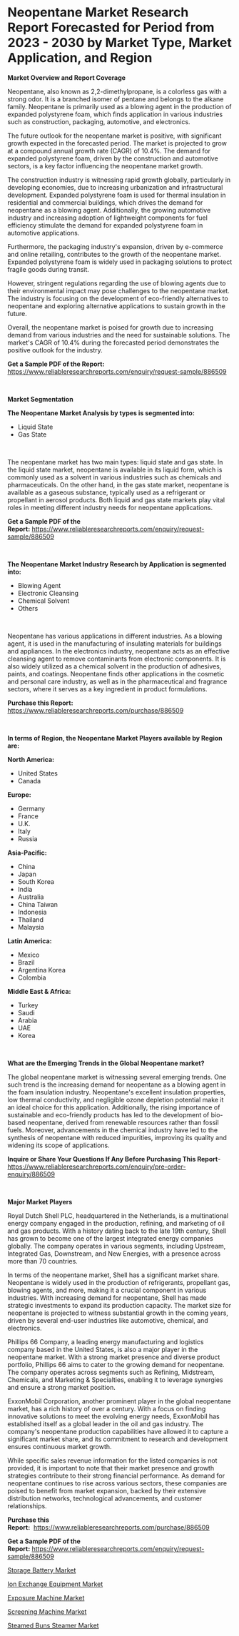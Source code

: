<p><h1>Neopentane Market Research Report Forecasted for Period from 2023 -  2030 by Market Type, Market Application, and Region</h1></p><p><strong>Market Overview and Report Coverage</strong></p>
<p><p>Neopentane, also known as 2,2-dimethylpropane, is a colorless gas with a strong odor. It is a branched isomer of pentane and belongs to the alkane family. Neopentane is primarily used as a blowing agent in the production of expanded polystyrene foam, which finds application in various industries such as construction, packaging, automotive, and electronics.</p><p>The future outlook for the neopentane market is positive, with significant growth expected in the forecasted period. The market is projected to grow at a compound annual growth rate (CAGR) of 10.4%. The demand for expanded polystyrene foam, driven by the construction and automotive sectors, is a key factor influencing the neopentane market growth.</p><p>The construction industry is witnessing rapid growth globally, particularly in developing economies, due to increasing urbanization and infrastructural development. Expanded polystyrene foam is used for thermal insulation in residential and commercial buildings, which drives the demand for neopentane as a blowing agent. Additionally, the growing automotive industry and increasing adoption of lightweight components for fuel efficiency stimulate the demand for expanded polystyrene foam in automotive applications.</p><p>Furthermore, the packaging industry's expansion, driven by e-commerce and online retailing, contributes to the growth of the neopentane market. Expanded polystyrene foam is widely used in packaging solutions to protect fragile goods during transit.</p><p>However, stringent regulations regarding the use of blowing agents due to their environmental impact may pose challenges to the neopentane market. The industry is focusing on the development of eco-friendly alternatives to neopentane and exploring alternative applications to sustain growth in the future.</p><p>Overall, the neopentane market is poised for growth due to increasing demand from various industries and the need for sustainable solutions. The market's CAGR of 10.4% during the forecasted period demonstrates the positive outlook for the industry.</p></p>
<p><strong>Get a Sample PDF of the Report:</strong> <a href="https://www.reliableresearchreports.com/enquiry/request-sample/886509">https://www.reliableresearchreports.com/enquiry/request-sample/886509</a></p>
<p>&nbsp;</p>
<p><strong>Market Segmentation</strong></p>
<p><strong>The Neopentane Market Analysis by types is segmented into:</strong></p>
<p><ul><li>Liquid State</li><li>Gas State</li></ul></p>
<p>&nbsp;</p>
<p><p>The neopentane market has two main types: liquid state and gas state. In the liquid state market, neopentane is available in its liquid form, which is commonly used as a solvent in various industries such as chemicals and pharmaceuticals. On the other hand, in the gas state market, neopentane is available as a gaseous substance, typically used as a refrigerant or propellant in aerosol products. Both liquid and gas state markets play vital roles in meeting different industry needs for neopentane applications.</p></p>
<p><strong>Get a Sample PDF of the Report:</strong>&nbsp;<a href="https://www.reliableresearchreports.com/enquiry/request-sample/886509">https://www.reliableresearchreports.com/enquiry/request-sample/886509</a></p>
<p>&nbsp;</p>
<p><strong>The Neopentane Market Industry Research by Application is segmented into:</strong></p>
<p><ul><li>Blowing Agent</li><li>Electronic Cleansing</li><li>Chemical Solvent</li><li>Others</li></ul></p>
<p>&nbsp;</p>
<p><p>Neopentane has various applications in different industries. As a blowing agent, it is used in the manufacturing of insulating materials for buildings and appliances. In the electronics industry, neopentane acts as an effective cleansing agent to remove contaminants from electronic components. It is also widely utilized as a chemical solvent in the production of adhesives, paints, and coatings. Neopentane finds other applications in the cosmetic and personal care industry, as well as in the pharmaceutical and fragrance sectors, where it serves as a key ingredient in product formulations.</p></p>
<p><strong>Purchase this Report:</strong>&nbsp; <a href="https://www.reliableresearchreports.com/purchase/886509">https://www.reliableresearchreports.com/purchase/886509</a></p>
<p>&nbsp;</p>
<p><strong>In terms of Region, the Neopentane Market Players available by Region are:</strong></p>
<p>
    <p> <strong> North America: </strong>
        <ul>
            <li>United States</li>
            <li>Canada</li>
        </ul>
        </p> 
    <p> <strong> Europe: </strong>
        <ul>
            <li>Germany</li>
            <li>France</li>
            <li>U.K.</li>
            <li>Italy</li>
            <li>Russia</li>
        </ul>
        </p> 
    <p> <strong> Asia-Pacific: </strong>
        <ul>
            <li>China</li>
            <li>Japan</li>
            <li>South Korea</li>
            <li>India</li>
            <li>Australia</li>
            <li>China Taiwan</li>
            <li>Indonesia</li>
            <li>Thailand</li>
            <li>Malaysia</li>
        </ul>
        </p> 
    <p> <strong> Latin America: </strong>
        <ul>
            <li>Mexico</li>
            <li>Brazil</li>
            <li>Argentina Korea</li>
            <li>Colombia</li>
        </ul>
        </p> 
    <p> <strong> Middle East & Africa: </strong>
        <ul>
            <li>Turkey</li>
            <li>Saudi</li>
            <li>Arabia</li>
            <li>UAE</li>
            <li>Korea</li>
        </ul>
    </p>
    </p>
<p>&nbsp;</p>
<p><strong>What are the Emerging Trends in the Global Neopentane market?</strong></p>
<p><p>The global neopentane market is witnessing several emerging trends. One such trend is the increasing demand for neopentane as a blowing agent in the foam insulation industry. Neopentane's excellent insulation properties, low thermal conductivity, and negligible ozone depletion potential make it an ideal choice for this application. Additionally, the rising importance of sustainable and eco-friendly products has led to the development of bio-based neopentane, derived from renewable resources rather than fossil fuels. Moreover, advancements in the chemical industry have led to the synthesis of neopentane with reduced impurities, improving its quality and widening its scope of applications.</p></p>
<p><strong>Inquire or Share Your Questions If Any Before Purchasing This Report</strong>- <a href="https://www.reliableresearchreports.com/enquiry/pre-order-enquiry/886509">https://www.reliableresearchreports.com/enquiry/pre-order-enquiry/886509</a></p>
<p>&nbsp;</p>
<p><strong>Major Market Players</strong></p>
<p><p>Royal Dutch Shell PLC, headquartered in the Netherlands, is a multinational energy company engaged in the production, refining, and marketing of oil and gas products. With a history dating back to the late 19th century, Shell has grown to become one of the largest integrated energy companies globally. The company operates in various segments, including Upstream, Integrated Gas, Downstream, and New Energies, with a presence across more than 70 countries.</p><p>In terms of the neopentane market, Shell has a significant market share. Neopentane is widely used in the production of refrigerants, propellant gas, blowing agents, and more, making it a crucial component in various industries. With increasing demand for neopentane, Shell has made strategic investments to expand its production capacity. The market size for neopentane is projected to witness substantial growth in the coming years, driven by several end-user industries like automotive, chemical, and electronics.</p><p>Phillips 66 Company, a leading energy manufacturing and logistics company based in the United States, is also a major player in the neopentane market. With a strong market presence and diverse product portfolio, Phillips 66 aims to cater to the growing demand for neopentane. The company operates across segments such as Refining, Midstream, Chemicals, and Marketing & Specialties, enabling it to leverage synergies and ensure a strong market position.</p><p>ExxonMobil Corporation, another prominent player in the global neopentane market, has a rich history of over a century. With a focus on finding innovative solutions to meet the evolving energy needs, ExxonMobil has established itself as a global leader in the oil and gas industry. The company's neopentane production capabilities have allowed it to capture a significant market share, and its commitment to research and development ensures continuous market growth.</p><p>While specific sales revenue information for the listed companies is not provided, it is important to note that their market presence and growth strategies contribute to their strong financial performance. As demand for neopentane continues to rise across various sectors, these companies are poised to benefit from market expansion, backed by their extensive distribution networks, technological advancements, and customer relationships.</p></p>
<p><strong>Purchase this Report:</strong>&nbsp;&nbsp;<a href="https://www.reliableresearchreports.com/purchase/886509">https://www.reliableresearchreports.com/purchase/886509</a></p>
<p></p>
<p><strong>Get a Sample PDF of the Report:</strong>&nbsp;<a href="https://www.reliableresearchreports.com/enquiry/request-sample/886509">https://www.reliableresearchreports.com/enquiry/request-sample/886509</a></p>
<p><p><a href="https://medium.com/@damionrunte/storage-battery-market-size-and-market-trends-complete-industry-overview-2023-to-2030-885f2aa49b4f">Storage Battery Market</a></p><p><a href="https://medium.com/@fire.honor.safe/ion-exchange-equipment-market-exploring-market-share-market-trends-and-future-growth-37f145cd375d">Ion Exchange Equipment Market</a></p><p><a href="https://medium.com/@pair.holy.proof/exposure-machine-market-size-market-outlook-and-market-forecast-2023-to-2030-5b9c3dbfce95">Exposure Machine Market</a></p><p><a href="https://medium.com/@lap.snake.again/screening-machine-market-comprehensive-assessment-by-type-application-and-geography-dbf5a09ff3cb">Screening Machine Market</a></p><p><a href="https://medium.com/@christinascott1938/steamed-buns-steamer-market-competitive-analysis-market-trends-and-forecast-to-2030-f0af3130a0af">Steamed Buns Steamer Market</a></p></p>